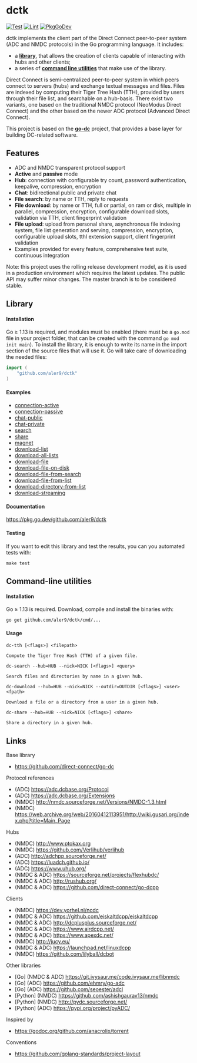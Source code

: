 
# dctk

[![Test](https://github.com/aler9/dctk/workflows/test/badge.svg)](https://github.com/aler9/dctk/actions)
[![Lint](https://github.com/aler9/dctk/workflows/lint/badge.svg)](https://github.com/aler9/dctk/actions)
[![PkgGoDev](https://pkg.go.dev/badge/github.com/aler9/dctk)](https://pkg.go.dev/github.com/aler9/dctk)

dctk implements the client part of the Direct Connect peer-to-peer system (ADC and NMDC protocols) in the Go programming language. It includes:

* a [**library**](#library), that allows the creation of clients capable of interacting with hubs and other clients;
* a series of [**command line utilities**](#command-line-utilities) that make use of the library.

Direct Connect is semi-centralized peer-to-peer system in which peers connect to servers (hubs) and exchange textual messages and files. Files are indexed by computing their Tiger Tree Hash (TTH), provided by users through their file list, and searchable on a hub-basis. There exist two variants, one based on the traditional NMDC protocol (NeoModus Direct Connect) and the other based on the newer ADC protocol (Advanced Direct Connect).

This project is based on the [**go-dc**](https://github.com/direct-connect/go-dc) project, that provides a base layer for building DC-related software.

## Features

* ADC and NMDC transparent protocol support
* **Active** and **passive** mode
* **Hub**: connection with configurable try count, password authentication, keepalive, compression, encryption
* **Chat**: bidirectional public and private chat
* **File search**: by name or TTH, reply to requests
* **File download**: by name or TTH, full or partial, on ram or disk, multiple in parallel, compression, encryption, configurable download slots, validation via TTH, client fingerprint validation
* **File upload**: upload from personal share, asynchronous file indexing system, file list generation and serving, compression, encryption, configurable upload slots, tthl extension support, client fingerprint validation
* Examples provided for every feature, comprehensive test suite, continuous integration

Note: this project uses the rolling release development model, as it is used in a production environment which requires the latest updates. The public API may suffer minor changes. The master branch is to be considered stable.

## Library

#### Installation

Go &ge; 1.13 is required, and modules must be enabled (there must be a `go.mod` file in your project folder, that can be created with the command `go mod init main`). To install the library, it is enough to write its name in the import section of the source files that will use it. Go will take care of downloading the needed files:

```go
import (
    "github.com/aler9/dctk"
)
```

#### Examples

* [connection-active](examples/01connection-active.go)
* [connection-passive](examples/02connection-passive.go)
* [chat-public](examples/03chat-public.go)
* [chat-private](examples/04chat-private.go)
* [search](examples/05search.go)
* [share](examples/06share.go)
* [magnet](examples/07magnet.go)
* [download-list](examples/08download-list.go)
* [download-all-lists](examples/09download-all-lists.go)
* [download-file](examples/10download-file.go)
* [download-file-on-disk](examples/11download-file-on-disk.go)
* [download-file-from-search](examples/12download-file-from-search.go)
* [download-file-from-list](examples/13download-file-from-list.go)
* [download-directory-from-list](examples/14download-directory-from-list.go)
* [download-streaming](examples/15download-streaming.go)

#### Documentation

https://pkg.go.dev/github.com/aler9/dctk

#### Testing

If you want to edit this library and test the results, you can you automated tests with:

```
make test
```

## Command-line utilities

#### Installation

Go &ge; 1.13 is required. Download, compile and install the binaries with:

```
go get github.com/aler9/dctk/cmd/...
```

#### Usage

```
dc-tth [<flags>] <filepath>

Compute the Tiger Tree Hash (TTH) of a given file.
```

```
dc-search --hub=HUB --nick=NICK [<flags>] <query>

Search files and directories by name in a given hub.
```

```
dc-download --hub=HUB --nick=NICK --outdir=OUTDIR [<flags>] <user> <fpath>

Download a file or a directory from a user in a given hub.
```

```
dc-share --hub=HUB --nick=NICK [<flags>] <share>

Share a directory in a given hub.
```

## Links

Base library

* https://github.com/direct-connect/go-dc

Protocol references

* (ADC) https://adc.dcbase.org/Protocol
* (ADC) https://adc.dcbase.org/Extensions
* (NMDC) http://nmdc.sourceforge.net/Versions/NMDC-1.3.html
* (NMDC) https://web.archive.org/web/20160412113951/http://wiki.gusari.org/index.php?title=Main_Page

Hubs

* (NMDC) http://www.ptokax.org
* (NMDC) https://github.com/Verlihub/verlihub
* (ADC) http://adchpp.sourceforge.net/
* (ADC) https://luadch.github.io/
* (ADC) https://www.uhub.org/
* (NMDC & ADC) https://sourceforge.net/projects/flexhubdc/
* (NMDC & ADC) http://rushub.org/
* (NMDC & ADC) https://github.com/direct-connect/go-dcpp

Clients

* (NMDC) https://dev.yorhel.nl/ncdc
* (NMDC & ADC) https://github.com/eiskaltdcpp/eiskaltdcpp
* (NMDC & ADC) http://dcplusplus.sourceforge.net/
* (NMDC & ADC) https://www.airdcpp.net/
* (NMDC & ADC) https://www.apexdc.net/
* (NMDC) http://jucy.eu/
* (NMDC & ADC) https://launchpad.net/linuxdcpp
* (NMDC) https://github.com/lilyball/dcbot

Other libraries

* [Go] (NMDC & ADC) https://git.ivysaur.me/code.ivysaur.me/libnmdc
* [Go] (ADC) https://github.com/ehmry/go-adc
* [Go] (ADC) https://github.com/seoester/adcl
* [Python] (NMDC) https://github.com/ashishgaurav13/nmdc
* [Python] (NMDC) http://pydc.sourceforge.net/
* [Python] (ADC) https://pypi.org/project/pyADC/

Inspired by

* https://godoc.org/github.com/anacrolix/torrent

Conventions

* https://github.com/golang-standards/project-layout
